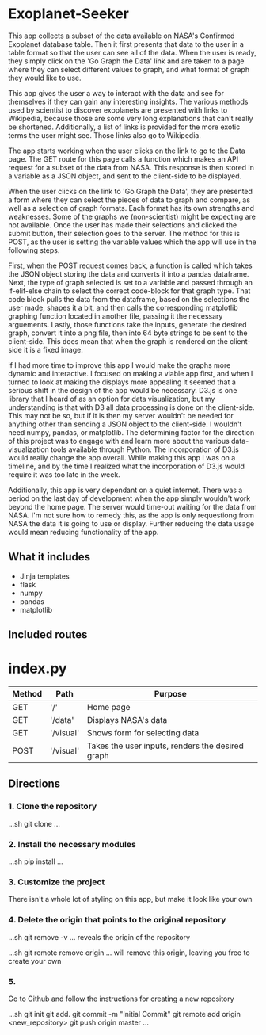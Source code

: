 # Exoplanet-Seeker

This app collects a subset of the data available on NASA's Confirmed Exoplanet database table. Then it first presents that data to the user in a table format so that the user can see all of the data. When the user is ready, they simply click on the 'Go Graph the Data' link and are taken to a page where they can select different values to graph, and what format of graph they would like to use.

This app gives the user a way to interact with the data and see for themselves if they can gain any interesting insights. The various methods used by scientist to discover exoplanets are presented with links to Wikipedia, because those are some very long explanations that can't really be shortened. Additionally, a list of links is provided for the more exotic terms the user might see. Those links also go to Wikipedia.

The app starts working when the user clicks on the link to go to the Data page. The GET route for this page calls a function which makes an API request for a subset of the data from NASA. This response is then stored in a variable as a JSON object, and sent to the client-side to be displayed.

When the user clicks on the link to 'Go Graph the Data', they are presented a form where they can select the pieces of data to graph and compare, as well as a selection of graph formats. Each format has its own strengths and weaknesses. Some of the graphs we (non-scientist) might be expecting are not available. Once the user has made their selections and clicked the submit button, their selection goes to the server. The method for this is POST, as the user is setting the variable values which the app will use in the following steps.

First, when the POST request comes back, a function is called which takes the JSON object storing the data and converts it into a pandas dataframe. Next, the type of graph selected is set to a variable and passed through an if-elif-else chain to select the correct code-block for that graph type. That code block pulls the data from the dataframe, based on the selections the user made, shapes it a bit, and then calls the corresponding matplotlib graphing function located in another file, passing it the necessary arguements. Lastly, those functions take the inputs, generate the desired graph, convert it into a png file, then into 64 byte strings to be sent to the client-side. This does mean that when the graph is rendered on the client-side it is a fixed image.

if I had more time to improve this app I would make the graphs more dynamic and interactive. I focused on making a viable app first, and when I turned to look at making the displays more appealing it seemed that a serious shift in the design of the app would be necessary. D3.js is one library that I heard of as an option for data visualization, but my understanding is that with D3 all data processing is done on the client-side. This may not be so, but if it is then my server wouldn't be needed for anything other than sending a JSON object to the client-side. I wouldn't need numpy, pandas, or matplotlib. The determining factor for the direction of this project was to engage with and learn more about the various data-visualization tools available through Python. The incorporation of D3.js would really change the app overall. While making this app I was on a timeline, and by the time I realized what the incorporation of D3.js would require it was too late in the week.

Additionally, this app is very dependant on a quiet internet. There was a period on the last day of development when the app simply wouldn't work beyond the home page. The server would time-out waiting for the data from NASA. I'm not sure how to remedy this, as the app is only requestiong from NASA the data it is going to use or display. Further reducing the data usage would mean reducing functionality of the app.

## What it includes

* Jinja templates
* flask
* numpy
* pandas
* matplotlib

## Included routes

# index.py
|Method|Path|Purpose|
|----------|----------|---------------|
|GET|'/'| Home page|
|GET|'/data'| Displays NASA's data|
|GET|'/visual'| Shows form for selecting data|
|POST|'/visual'| Takes the user inputs, renders the desired graph|

## Directions

### 1. Clone the repository
...sh
git clone <repo link> <new name>
...

### 2. Install the necessary modules

...sh
pip install 
...

### 3. Customize the project

There isn't a whole lot of styling on this app, but make it look like your own

### 4. Delete the origin that points to the original repository

...sh
git remove -v
...
reveals the origin of the repository

...sh
git remote remove origin
...
will remove this origin, leaving you free to create your own

### 5. 

Go to Github and follow the instructions for creating a new repository

...sh 
git init
git add. 
git commit -m "Initial Commit"
git remote add origin <new_repository>
git push origin master
...
